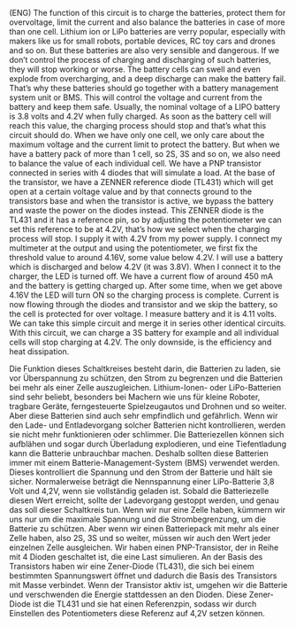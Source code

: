 (ENG)  The function of this circuit is to charge the batteries, protect them for overvoltage, limit the current and also balance the batteries in case of more than one cell. Lithium ion or LiPo batteries are verry popular, especially with makers like us for small robots, portable devices, RC toy cars and drones and so on. But these batteries are also very sensible and dangerous. If we don’t control the process of charging and discharging of such batteries, they will stop working or worse. The battery cells can swell and even explode from overcharging, and a deep discharge can make the battery fail. That’s why these batteries should go together with a battery management system unit or BMS. This will control the voltage and current from the battery and keep them safe. Usually, the nominal voltage of a LIPO battery is 3.8 volts and 4.2V when fully charged. As soon as the battery cell will reach this value, the charging process should stop and that’s what this circuit should do.  When we have only one cell, we only care about the maximum voltage and the current limit to protect the battery. But when we have a battery pack of more than 1 cell, so 2S, 3S and so on, we also need to balance the value of each individual cell. We have a PNP transistor connected in series with 4 diodes that will simulate a load. At the base of the transistor, we have a ZENNER reference diode (TL431) which will get open at a certain voltage value and by that connects ground to the transistors base and when the transistor is active, we bypass the battery and waste the power on the diodes instead. This ZENNER diode is the TL431 and it has a reference pin, so by adjusting the potentiometer we can set this reference to be at 4.2V, that’s how we select when the charging process will stop. I supply it with 4.2V from my power supply. I connect my multimeter at the output and using the potentiometer, we first fix the threshold value to around 4.16V, some value below 4.2V. I will use a battery which is discharged and below 4.2V (it was 3.8V). When I connect it to the charger, the LED is turned off. We have a current flow of around 450 mA and the battery is getting charged up. After some time, when we get above 4.16V the LED will turn ON so the charging process is complete. Current is now flowing through the diodes and transistor and we skip the battery, so the cell is protected for over voltage. I measure battery and it is 4.11 volts. We can take this simple circuit and merge it in series other identical circuits. With this circuit, we can charge a 3S battery for example and all individual cells will stop charging at 4.2V. The only downside, is the efficiency and heat dissipation.

Die Funktion dieses Schaltkreises besteht darin, die Batterien zu laden, sie vor Überspannung zu schützen, den Strom zu begrenzen und die Batterien bei mehr als einer Zelle auszugleichen. Lithium-Ionen- oder LiPo-Batterien sind sehr beliebt, besonders bei Machern wie uns für kleine Roboter, tragbare Geräte, ferngesteuerte Spielzeugautos und Drohnen und so weiter. Aber diese Batterien sind auch sehr empfindlich und gefährlich. Wenn wir den Lade- und Entladevorgang solcher Batterien nicht kontrollieren, werden sie nicht mehr funktionieren oder schlimmer.  Die Batteriezellen können sich aufblähen und sogar durch Überladung explodieren, und eine Tiefentladung kann die Batterie unbrauchbar machen. Deshalb sollten diese Batterien immer mit einem Batterie-Management-System (BMS) verwendet werden. Dieses kontrolliert die Spannung und den Strom der Batterie und hält sie sicher. Normalerweise beträgt die Nennspannung einer LiPo-Batterie 3,8 Volt und 4,2V, wenn sie vollständig geladen ist. Sobald die Batteriezelle diesen Wert erreicht, sollte der Ladevorgang gestoppt werden, und genau das soll dieser Schaltkreis tun. Wenn wir nur eine Zelle haben, kümmern wir uns nur um die maximale Spannung und die Strombegrenzung, um die Batterie zu schützen. Aber wenn wir einen Batteriepack mit mehr als einer Zelle haben, also 2S, 3S und so weiter, müssen wir auch den Wert jeder einzelnen Zelle ausgleichen. Wir haben einen PNP-Transistor, der in Reihe mit 4 Dioden geschaltet ist, die eine Last simulieren.  An der Basis des Transistors haben wir eine Zener-Diode (TL431), die sich bei einem bestimmten Spannungswert öffnet und dadurch die Basis des Transistors mit Masse verbindet. Wenn der Transistor aktiv ist, umgehen wir die Batterie und verschwenden die Energie stattdessen an den Dioden. Diese Zener-Diode ist die TL431 und sie hat einen Referenzpin, sodass wir durch Einstellen des Potentiometers diese Referenz auf 4,2V setzen können.
